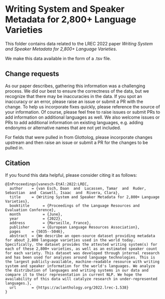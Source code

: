 # Writing System and Speaker Metadata for 2,800+ Language Varieties

This folder contains data related to the LREC 2022 paper *Writing System and
Speaker Metadata for 2,800+ Language Varieties*.

We make this data available in the form of a .tsv file.

## Change requests

As our paper describes, gathering this information was a challenging process. We
did our best to ensure the correctness of the data, but we recognize that there
may be inaccuracies in the data. If you spot an inaccuracy or an error, please
raise an issue or submit a PR with the change. To help us incorporate fixes
quickly, please reference the source of your information. Of course, please feel
free to raise issues or submit PRs to add information on additional languages
as well. We also welcome issues or PRs to add additional information on existing
languages, e.g. adding endonyms or alternative names that are not yet included.

For fields that were pulled in from Glottolog, please incorporate changes
upstream and then raise an issue or submit a PR for the changes to be pulled in.

## Citation

If you found this data helpful, please consider citing it as follows:

```
@InProceedings{vanesch-EtAl:2022:LREC,
  author    = {van Esch, Daan  and  Lucassen, Tamar  and  Ruder, Sebastian  and  Caswell, Isaac  and  Rivera, Clara},
  title     = {Writing System and Speaker Metadata for 2,800+ Language Varieties},
  booktitle      = {Proceedings of the Language Resources and Evaluation Conference},
  month          = {June},
  year           = {2022},
  address        = {Marseille, France},
  publisher      = {European Language Resources Association},
  pages     = {5035--5046},
  abstract  = {We describe an open-source dataset providing metadata for about 2,800 language varieties used in the world today. Specifically, the dataset provides the attested writing system(s) for each of these 2,800+ varieties, as well as an estimated speaker count for each variety. This dataset was developed through internal research and has been used for analyses around language technologies. This is the largest publicly-available, machine-readable resource with writing system and speaker information for the world's languages. We analyze the distribution of languages and writing systems in our data and compare it to their representation in current NLP. We hope the availability of this data will catalyze research in under-represented languages.},
  url       = {https://aclanthology.org/2022.lrec-1.538}
}
```
